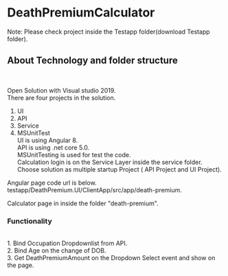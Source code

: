 # DeathPremiumCalculator

Note: Please check project inside the Testapp folder(download Testapp folder).

<h2>About Technology and folder structure</h2><br>

Open Solution with Visual studio 2019.<br/>
There are four projects in the solution.<br/>
1. UI<br/>
2. API<br/>
3. Service<br/>
4. MSUnitTest<br/>
UI is using Angular 8.<br/>
API is using .net core 5.0.<br/>
MSUnitTesting is used for test the code.<br/>
Calculation login is on the Service Layer inside the service folder.<br/>
Choose solution as multiple startup Project ( API Project and UI Project).<br/>

Angular page code url is below.
testapp/DeathPremium.UI/ClientApp/src/app/death-premium.

Calculator page in inside the folder "death-premium".

<h3>Functionality</h3><br/>
1. Bind Occupation Dropdownlist from API.<br/>
2. Bind Age on the change of DOB.<br/>
3. Get DeathPremiumAmount on the Dropdown Select event and show on the page.<br/>

